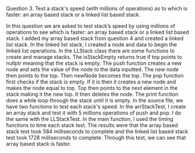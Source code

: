 Question 3.
Test a stack's speed (with millions of operations) as to which is faster: an array based stack or a linked list based stack. 

In this question we are asked to test stack’s speed by using millions of operations to see which is faster: an array based stack or a linked list based stack. I added my array based stack from question 4 and created a linked list stack. In the linked list stack, I created a node and data to begin the linked list operations. In the LLStack class there are some functions to create and manage stacks. The isStackEmpty returns true if top points to nullptr meaning that the stack is empty. The push function creates a new node and sets the value of the node to the data inputted. The new node then points to the top. Then newNode becomes the top. The pop function first checks if the stack is empty. If it is then it creates a new node and makes the node equal to top. Top then points to the next element in the stack making it the new top. It then deletes the node. The print function does a while loop through the stack until it is empty. In the source file, we have two functions to test each stack's speed. In the arrStackTest, I create an array stack and test it with 5 millions operations of push and pop. I do the same with the LLStackTest. In the main function, I used the timing functions to time each stack test. The results were that the array based stack test took 584 milliseconds to complete and the linked list based stack test took 1728 milliseconds to complete. Through this test, we can see that array based stack is faster. 

